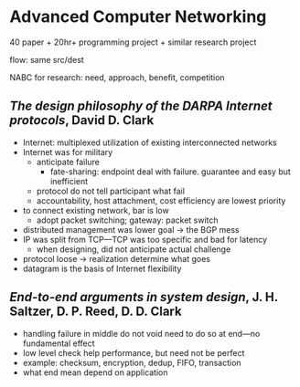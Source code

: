 <!-- toc -->
# Advanced Computer Networking

40 paper + 20hr+ programming project + similar research project

flow: same src/dest

NABC for research: need, approach, benefit, competition

## *The design philosophy of the DARPA Internet protocols*, David D. Clark

- Internet: multiplexed utilization of existing interconnected networks
- Internet was for military
    - anticipate failure
        - fate-sharing: endpoint deal with failure.
            guarantee and easy but inefficient
    - protocol do not tell participant what fail
    - accountability, host attachment, cost efficiency are lowest priority
- to connect existing network, bar is low
    - adopt packet switching; gateway: packet switch
- distributed management was lower goal → the BGP mess
- IP was split from TCP—TCP was too specific and bad for latency
    - when designing, did not anticipate actual challenge
- protocol loose → realization determine what goes
- datagram is the basis of Internet flexibility

## *End-to-end arguments in system design*, J. H. Saltzer, D. P. Reed, D. D. Clark

- handling failure in middle do not void need to do so
    at end—no fundamental effect
- low level check help performance, but need not be perfect
- example: checksum, encryption, dedup, FIFO, transaction
- what end mean depend on application
